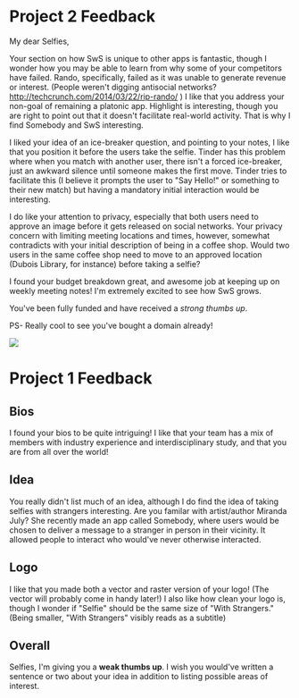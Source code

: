 # Project 2 Feedback

My dear Selfies,

Your section on how SwS is unique to other apps is fantastic, though I wonder how you may be able to learn from why some of your competitors have failed. Rando, specifically, failed as it was unable to generate revenue or interest. (People weren't digging antisocial networks? http://techcrunch.com/2014/03/22/rip-rando/ ) I like that you address your non-goal of remaining a platonic app. Highlight is interesting, though you are right to point out that it doesn't facilitate real-world activity. That is why I find Somebody and SwS interesting. 

I liked your idea of an ice-breaker question, and pointing to your notes, I like that you position it before the users take the selfie. Tinder has this problem where when you match with another user, there isn't a forced ice-breaker, just an awkward silence until someone makes the first move. Tinder tries to facilitate this (I believe it prompts the user to "Say Hello!" or something to their new match) but having a mandatory initial interaction would be interesting. 

I do like your attention to privacy, especially that both users need to approve an image before it gets released on social networks. Your privacy concern with limiting meeting locations and times, however, somewhat contradicts with your initial description of being in a coffee shop. Would two users in the same coffee shop need to move to an approved location (Dubois Library, for instance) before taking a selfie? 

I found your budget breakdown great, and awesome job at keeping up on weekly meeting notes! I'm extremely excited to see how SwS grows.

You've been fully funded and have received a *strong thumbs up*. 

PS- Really cool to see you've bought a domain already! 

<img src="http://www.washingtonsblog.com/wp-content/uploads/2013/01/money.jpg">

# Project 1 Feedback

## Bios

I found your bios to be quite intriguing! I like that your team has a mix of members with industry experience and interdisciplinary study, and that you are from all over the world!

## Idea

You really didn't list much of an idea, although I do find the idea of taking selfies with strangers interesting. Are you familar with artist/author Miranda July? She recently made an app called Somebody, where users would be chosen to deliver a message to a stranger in person in their vicinity. It allowed people to interact who would've never otherwise interacted. 

## Logo

I like that you made both a vector and raster version of your logo! (The vector will probably come in handy later!) I also like how clean your logo is, though I wonder if "Selfie" should be the same size of "With Strangers." (Being smaller, "With Strangers" visibly reads as a subtitle)

## Overall

Selfies, I'm giving you a **weak thumbs up**. I wish you would've written a sentence or two about your idea in addition to listing possible areas of interest. 
